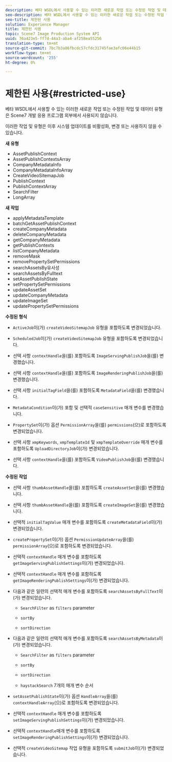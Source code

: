 ```yaml
---
description: 베타 WSDL에서 사용할 수 있는 이러한 새로운 작업 또는 수정된 작업 및 데이터 유형은 Scene7 개발 응용 프로그램 외부에서 사용되지 않습니다.
seo-description: 베타 WSDL에서 사용할 수 있는 이러한 새로운 작업 또는 수정된 작업 및 데이터 유형은 Scene7 개발 응용 프로그램 외부에서 사용되지 않습니다.
seo-title: 제한된 사용
solution: Experience Manager
title: 제한된 사용
topic: Scene7 Image Production System API
uuid: 76a423e5-ff7d-44a3-aba4-af258ea55256
translation-type: tm+mt
source-git-commit: 7bc7b3a86fbcdc57cfdc31745fae3afc06e44b15
workflow-type: tm+mt
source-wordcount: '255'
ht-degree: 0%

---
```



# 제한된 사용{#restricted-use}

베타 WSDL에서 사용할 수 있는 이러한 새로운 작업 또는 수정된 작업 및 데이터 유형은 Scene7 개발 응용 프로그램 외부에서 사용되지 않습니다.

이러한 작업 및 유형은 이후 시스템 업데이트를 비활성화, 변경 또는 사용하지 않을 수 있습니다.

**새 유형**

* AssetPublishContext
* AssetPublishContextsArray
* CompanyMetadataInfo
* CompanyMetadataInfoArray
* CreateVideoSitemapJob
* PublishContext
* PublishContextArray
* SearchFilter
* LongArray

**새 작업**

* applyMetadataTemplate
* batchGetAssetPublishContext
* createCompanyMetadata
* deleteCompanyMetadata
* getCompanyMetadata
* getPublishContexts
* listCompanyMetadata
* removeMask
* removePropertySetPermissions
* searchAssetsBy유사성
* searchAssetsByFulltext
* setAssetPublishState
* setPropertySetPermissions
* updateAssetSet
* updateCompanyMetadata
* updateImageSet
* updatePropertySetPermissions

**수정된 형식**

* `ActiveJob`이(가) `createVideoSitemapJob` 유형을 포함하도록 변경되었습니다.

* `ScheduledJob`이(가) `createVideoSitemapJob` 유형을 포함하도록 변경되었습니다.

* 선택 사항 `contextHandle`을(를) 포함하도록 `ImageServingPublishJob`을(를) 변경했습니다.

* 선택 사항 `contextHandle`을(를) 포함하도록 `ImageRenderingPublishJob`을(를) 변경했습니다.

* 선택 사항 `initialTagField`을(를) 포함하도록 `MetadataField`을(를) 변경했습니다.

* `MetadataCondition`이(가) 포함 및 선택적 `caseSensitive` 매개 변수를 변경했습니다.

* `PropertySet`이(가) 옵션 `PermissionArray`을(를) `permissions`(으)로 포함하도록 변경되었습니다.

* 선택 사항 `xmpKeywords`, `xmpTemplateId` 및 `xmpTemplateOverride` 매개 변수를 포함하도록 `UploadDirectoryJob`이(가) 변경되었습니다.

* 선택 사항 `contextHandle`을(를) 포함하도록 `VideoPublishJob`을(를) 변경했습니다.

**수정된 작업**

* 선택 사항 `thumbAssetHandle`을(를) 포함하도록 `createAssetSet`을(를) 변경했습니다.

* 선택 사항 `thumbAssetHandle`을(를) 포함하도록 `createImageSet`을(를) 변경했습니다.

* 선택적 `initialTagValue` 매개 변수를 포함하도록 `createMetadataField`이(가) 변경되었습니다.

* `createPropertySet`이(가) 옵션 `PermissionUpdateArray`을(를) `permissionArray`(으)로 포함하도록 변경되었습니다.

* 선택적 `contextHandle` 매개 변수를 포함하도록 `getImageServingPublishSettings`이(가) 변경되었습니다.

* 선택적 `contextHandle` 매개 변수를 포함하도록 `getImageRenderingPublishSettings`이(가) 변경되었습니다.

* 다음과 같은 일련의 선택적 매개 변수를 포함하도록 `searchAssetsByFullText`이(가) 변경되었습니다.

   * `SearchFilter` as  `filters` parameter

   * `sortBy`
   * `sortDirection`

* 다음과 같은 일련의 선택적 매개 변수를 포함하도록 `searchAssetsByMetadata`이(가) 변경되었습니다.

   * `SearchFilter` as  `filters` parameter

   * `sortBy`
   * `sortDirection`
   * `haystackSearch` 7개의 매개 변수 순서

* `setAssetPublishState`이(가) 옵션 `HandleArray`을(를) `contextHandleArray`(으)로 포함하도록 변경되었습니다.

* 선택적 `contextHandle` 매개 변수를 포함하도록 `setImageServingPublishSettings`이(가) 변경되었습니다.

* 선택적 `contextHandle`매개 변수를 포함하도록 `setImageRenderingPublishSettings`이(가) 변경되었습니다.

* 선택적 `createVideoSitemap` 작업 유형을 포함하도록 `submitJob`이(가) 변경되었습니다.

